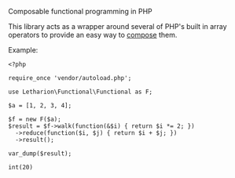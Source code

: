 Composable functional programming in PHP

This library acts as a wrapper around several of PHP's built in array operators to provide an easy way to [compose][1] them.

Example:

    <?php

    require_once 'vendor/autoload.php';

    use Letharion\Functional\Functional as F;

    $a = [1, 2, 3, 4];

    $f = new F($a);
    $result = $f->walk(function(&$i) { return $i *= 2; })
      ->reduce(function($i, $j) { return $i + $j; })
      ->result();

    var_dump($result);

    int(20)

   [1]: http://en.wikipedia.org/wiki/Function_composition_%28computer_science%29

